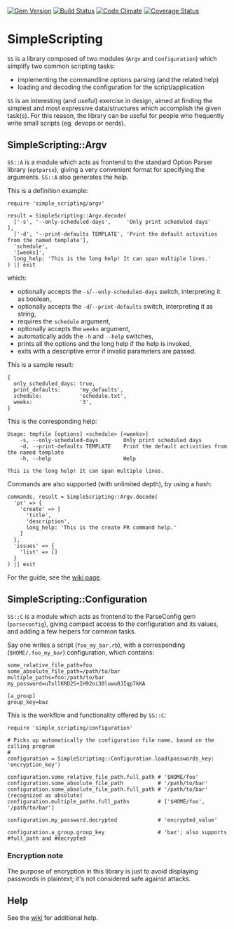 [![Gem Version][GV img]](https://rubygems.org/gems/simple_scripting)
[![Build Status][BS img]](https://travis-ci.org/saveriomiroddi/simple_scripting)
[![Code Climate][CC img]](https://codeclimate.com/github/saveriomiroddi/simple_scripting)
[![Coverage Status][CS img]](https://coveralls.io/r/saveriomiroddi/simple_scripting)

# SimpleScripting

`SS` is a library composed of two modules (`Argv` and `Configuration`) which simplify two common scripting tasks:

- implementing the commandline options parsing (and the related help)
- loading and decoding the configuration for the script/application

`SS` is an interesting (and useful) exercise in design, aimed at finding the simplest and most expressive data/structures which accomplish the given task(s). For this reason, the library can be useful for people who frequently write small scripts (eg. devops or nerds).

## SimpleScripting::Argv

`SS::A` is a module which acts as frontend to the standard Option Parser library (`optparse`), giving a very convenient format for specifying the arguments. `SS::A` also generates the help.

This is a definition example:

    require 'simple_scripting/argv'

    result = SimpleScripting::Argv.decode(
      ['-s', '--only-scheduled-days',     'Only print scheduled days'                           ],
      ['-d', '--print-defaults TEMPLATE', 'Print the default activities from the named template'],
      'schedule',
      '[weeks]',
      long_help: 'This is the long help! It can span multiple lines.'
    ) || exit

which:

- optionally accepts the `-s`/`--only-scheduled-days` switch, interpreting it as boolean,
- optionally accepts the `-d`/`--print-defaults` switch, interpreting it as string,
- requires the `schedule` argument,
- optionally accepts the `weeks` argument,
- automatically adds the `-h` and `--help` switches,
- prints all the options and the long help if the help is invoked,
- exits with a descriptive error if invalid parameters are passed.

This is a sample result:

    {
      only_scheduled_days: true,
      print_defaults:      'my_defaults',
      schedule:            'schedule.txt',
      weeks:               '3',
    }

This is the corresponding help:

    Usage: tmpfile [options] <schedule> [<weeks>]
        -s, --only-scheduled-days        Only print scheduled days
        -d, --print-defaults TEMPLATE    Print the default activities from the named template
        -h, --help                       Help

    This is the long help! It can span multiple lines.

Commands are also supported (with unlimited depth), by using a hash:

    commands, result = SimpleScripting::Argv.decode(
      'pr' => {
        'create' => [
          'title',
          'description',
          long_help: 'This is the create PR command help.'
        ]
      },
      'issues' => {
        'list' => []
      }
    ) || exit

For the guide, see the [wiki page](https://github.com/saveriomiroddi/simple_scripting/wiki/SimpleScripting::Argv-Guide).

## SimpleScripting::Configuration

`SS::C` is a module which acts as frontend to the ParseConfig gem (`parseconfig`), giving compact access to the configuration and its values, and adding a few helpers for common tasks.

Say one writes a script (`foo_my_bar.rb`), with a corresponding (`$HOME/.foo_my_bar`) configuration, which contains:

    some_relative_file_path=foo
    some_absolute_file_path=/path/to/bar
    multiple_paths=foo:/path/to/bar
    my_password=uTxllKRD2S+IH92oi30luwu0JIqp7kKA

    [a_group]
    group_key=baz

This is the workflow and functionality offered by `SS::C`:

    require 'simple_scripting/configuration'

    # Picks up automatically the configuration file name, based on the calling program
    #
    configuration = SimpleScripting::Configuration.load(passwords_key: 'encryption_key')

    configuration.some_relative_file_path.full_path # '$HOME/foo'
    configuration.some_absolute_file_path           # '/path/to/bar'
    configuration.some_absolute_file_path.full_path # '/path/to/bar' (recognized as absolute)
    configuration.multiple_paths.full_paths         # ['$HOME/foo', '/path/to/bar']

    configuration.my_password.decrypted             # 'encrypted_value'

    configuration.a_group.group_key                 # 'baz'; also supports #full_path and #decrypted

### Encryption note

The purpose of encryption in this library is just to avoid displaying passwords in plaintext; it's not considered safe against attacks.

## Help

See the [wiki](https://github.com/saveriomiroddi/simple_scripting/wiki) for additional help.

[GV img]: https://badge.fury.io/rb/simple_scripting.png
[BS img]: https://travis-ci.org/saveriomiroddi/simple_scripting.svg?branch=master
[CC img]: https://codeclimate.com/github/saveriomiroddi/simple_scripting.png
[CS img]: https://coveralls.io/repos/saveriomiroddi/simple_scripting/badge.png?branch=master
